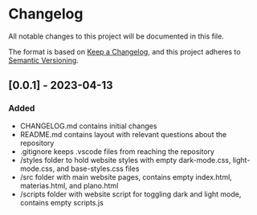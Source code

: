 # Changelog

All notable changes to this project will be documented in this file.

The format is based on [Keep a Changelog](https://keepachangelog.com/en/1.0.0/),
and this project adheres to [Semantic Versioning](https://semver.org/spec/v2.0.0.html).

<!-- 
Guiding Principles
  - Changelogs are for humans, not machines.
  - There should be an entry for every single version.
  - The same types of changes should be grouped.
  - Versions and sections should be linkable.
  - The latest version comes first.
  - The release date of each version is displayed.
  - Mention whether you follow Semantic Versioning.

Types of changes
  - Added - for new features.
  - Changed - for changes in existing functionality.
  - Deprecated - for soon-to-be removed features.
  - Removed - for now removed features.
  - Fixed - for any bug fixes.
  - Security - in case of vulnerabilities.

Template

## [0.0.0] - yyyy-mm-dd

### Change
- change 1
- change 2
- change 3
-->

## [0.0.1] - 2023-04-13

### Added
- CHANGELOG.md contains initial changes
- README.md contains layout with relevant questions about the repository
- .gitignore keeps .vscode files from reaching the repository
- /styles folder to hold website styles with empty dark-mode.css, light-mode.css, and base-styles.css files
- /src folder with main website pages, contains empty index.html, materias.html, and plano.html
- /scripts folder with website script for toggling dark and light mode, contains empty scripts.js